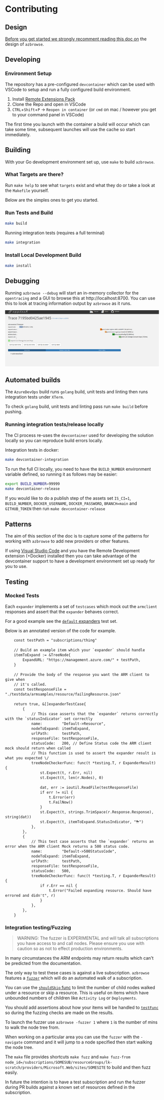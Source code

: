 # Contributing

## Design

[Before you get started we strongly recomment reading this doc on](docs/design/README.md) the design of `azbrowse`.

## Developing

### Environment Setup

The repository has a pre-configured `devcontainer` which can be used with VSCode to setup and run a fully configured build environment. 


1. Install [Remote Extensions Pack](https://marketplace.visualstudio.com/items?itemName=ms-vscode-remote.vscode-remote-extensionpack)
2. Clone the Repo and open in VSCode 
4. `CTRL`+`Shift`+`P` -> `Reopen in container` (or `cmd` on mac / however you get to your command panel in VSCode)

The first time you launch with the container a build will occur which can take some time, subsequent launches will use the cache so start immediately. 

## Building

With your Go development environment set up, use `make` to build `azbrowse`.

### What Targets are there?

Run `make help` to see what `targets` exist and what they do or take a look at the `Makefile` yourself. 

Below are the simples ones to get you started.

### Run Tests and Build

``` bash
make build
```

Running integration tests (requires a full terminal)

``` bash
make integration
```

### Install Local Development Build

``` bash
make install
```

## Debugging

Running `azbrowse --debug` will start an in-memory collector for the `opentracing` and a GUI to browse this at http://localhost:8700. You can use this to look at tracing information output by `azbrowse` as it runs.

![tracing ui](docs/images/trace.png)

## Automated builds

The `AzureDevOps` build runs `golang` build, unit tests and linting then runs integration tests under `XTerm`.

To check `golang` build, unit tests and linting pass run `make build` before pushing.

### Running integration tests/release locally

The CI process re-uses the `devcontainer` used for developing the solution locally so you can reproduce build errors locally.

Integration tests in docker:

``` bash
make devcontainer-integration
```

To run the full CI locally, you need to have the `BUILD_NUMBER` environment variable defined, so running it as follows may be easier:

```bash
export BUILD_NUMBER=99999
make devcontainer-release
```

If you would like to do a publish step of the assets set `IS_CI=1`, `BUILD_NUMBER`, `DOCKER_USERNAME`, `DOCKER_PASSWORD`, `BRANCH=main` and `GITHUB_TOKEN` then run `make devcontainer-release`

## Patterns

The aim of this section of the doc is to capture some of the patterns for working with `azbrowse` to add new providers or other features.

If using [Visual Studio Code](https://code.visualstudio.com) and you have the Remote Development extension (+Docker) installed then you can take advantage of the devcontainer support to have a development environment set up ready for you to use.

## Testing

### Mocked Tests 

Each `expander` implements a set of `testcases` which mock out the `armclient` responses and assert that the `expander` behaves correct. 

For a good example see the [`default` expanders](https://github.com/lawrencegripper/azbrowse/blob/8b307d3/internal/pkg/expanders/default.go#L84) test set. 

Below is an annotated version of the code for example. 

```golang
    const testPath = "subscriptions/thing"

    // Build an example item which your `expander` should handle
	itemToExpand := &TreeNode{
		ExpandURL: "https://management.azure.com/" + testPath,
    }
    
    // Provide the body of the response you want the ARM client to give when 
    // it's called. 
	const testResponseFile = "./testdata/armsamples/resource/failingResource.json"

	return true, &[]expanderTestCase{
		{
            // This case asserts that the `expander` returns correctly with the `statusIndicator` set correctly
			name:         "Default->Resource",
			nodeToExpand: itemToExpand,
			urlPath:      testPath,
			responseFile: testResponseFile,
            statusCode:   200, // Define Status code the ARM client mock should return when called
            // This function is used to assert the expander result is what you expected \/ 
			treeNodeCheckerFunc: func(t *testing.T, r ExpanderResult) {
				st.Expect(t, r.Err, nil)
				st.Expect(t, len(r.Nodes), 0)

				dat, err := ioutil.ReadFile(testResponseFile)
				if err != nil {
					t.Error(err)
					t.FailNow()
				}
				st.Expect(t, strings.TrimSpace(r.Response.Response), string(dat))
				st.Expect(t, itemToExpand.StatusIndicator, "⛈")
			},
		},
		{
            // This test case asserts that the `expander` returns an error when the ARM client Mock returns a 500 status code. 
			name:         "Default->500StatusCode",
			nodeToExpand: itemToExpand,
			urlPath:      testPath,
			responseFile: testResponseFile,
			statusCode:   500,
			treeNodeCheckerFunc: func(t *testing.T, r ExpanderResult) {
				if r.Err == nil {
					t.Error("Failed expanding resource. Should have errored and didn't", r)
				}
			},
		},
	}
```

### Integration testing/Fuzzing

> WARNING: The fuzzer is EXPERIMENTAL and will talk all subscriptions you have access to and call nodes. Please ensure you use with caution so as not to effect production environments.

In many circumstances the ARM endpoints may return results which can't be predicted from the documentation. 

The only way to test these cases is against a live subscription. `azbrowse` features a [`fuzzer`](https://github.com/lawrencegripper/azbrowse/blob/8b307d3/internal/pkg/automation/fuzzer.go#L30) which will do an automated walk of a subscription. 

You can use the [`shouldSkip` func](https://github.com/lawrencegripper/azbrowse/blob/8b307d3/internal/pkg/automation/fuzzer.go#L51) to limit the number of child nodes walked under a resource or skip a resource. This is useful on items which have unbounded numbers of children like `Activity Log` or `Deployments`. 

You should add assertions about how your items will be handled to [`testFunc`](https://github.com/lawrencegripper/azbrowse/blob/8b307d3/internal/pkg/automation/fuzzer.go#L44) so during the fuzzing checks are made on the results. 

To launch the fuzzer use `azbrowse -fuzzer 1` where `1` is the number of mins to walk the node tree from. 

When working on a particular area you can use the `fuzzer` with the `-navigate` command and it will jump to a node specified then start walking the node tree.

The `make` file provides shortcuts `make fuzz` and `make fuzz-from node_id=/subscriptions/SOMESUB/resourceGroups/lk-scratch/providers/Microsoft.Web/sites/SOMESITE` to build and then fuzz easily. 

In future the intention is to have a test subscription and run the fuzzer during PR builds against a known set of resources defined in the subscription. 